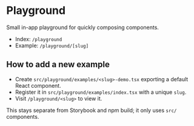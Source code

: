 # Playground

Small in-app playground for quickly composing components.

- Index: `/playground`
- Example: `/playground/[slug]`

## How to add a new example

- Create `src/playground/examples/<slug>-demo.tsx` exporting a default React component.
- Register it in `src/playground/examples/index.tsx` with a unique `slug`.
- Visit `/playground/<slug>` to view it.

This stays separate from Storybook and npm build; it only uses `src/` components.






